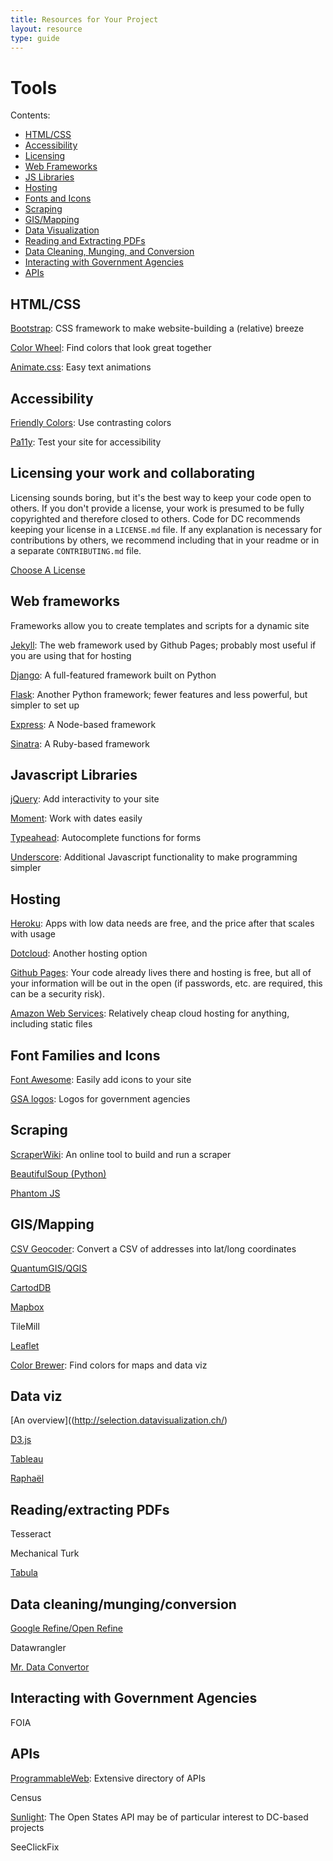 ```yaml
---
title: Resources for Your Project
layout: resource
type: guide
---
```


# Tools

Contents:
- [HTML/CSS](#html-css)
- [Accessibility](#accessibility)
- [Licensing](#licensing-your-work-and-collaborating)
- [Web Frameworks](#web-frameworks)
- [JS Libraries](#javascript-libraries)
- [Hosting](#hosting)
- [Fonts and Icons](#font-families-and-icons)
- [Scraping](#scraping)
- [GIS/Mapping](#gis-mapping)
- [Data Visualization](#data-viz)
- [Reading and Extracting PDFs](#reading-extracting-pdfs)
- [Data Cleaning, Munging, and Conversion](#data-cleaning-munging-conversion)
- [Interacting with Government Agencies](#interacting-with-government-agencies)
- [APIs](#apis)

## HTML/CSS

[Bootstrap](http://getbootstrap.com/): CSS framework to make website-building a (relative) breeze

[Color Wheel](https://kuler.adobe.com/create/color-wheel/): Find colors that look great together

[Animate.css](http://daneden.github.io/animate.css/): Easy text animations

## Accessibility

[Friendly Colors](clrs.cc/a11y/): Use contrasting colors

[Pa11y](https://github.com/nature/pa11y): Test your site for accessibility

## Licensing your work and collaborating

Licensing sounds boring, but it's the best way to keep your code open to others. If you don't provide a license, your work is presumed to be fully copyrighted and therefore closed to others. Code for DC recommends keeping your license in a `LICENSE.md` file. If any explanation is necessary for contributions by others, we recommend including that in your readme or in a separate `CONTRIBUTING.md` file.

[Choose A License](http://choosealicense.com/)

## Web frameworks

Frameworks allow you to create templates and scripts for a dynamic site

[Jekyll](http://jekyllrb.com/): The web framework used by Github Pages; probably most useful if you are using that for hosting

[Django](https://www.djangoproject.com/): A full-featured framework built on Python

[Flask](http://flask.pocoo.org/): Another Python framework; fewer features and less powerful, but simpler to set up

[Express](http://expressjs.com/guide.html): A Node-based framework

[Sinatra](http://www.sinatrarb.com/): A Ruby-based framework

## Javascript Libraries

[jQuery](https://jquery.com/): Add interactivity to your site

[Moment](http://momentjs.com/): Work with dates easily

[Typeahead](https://twitter.github.io/typeahead.js/): Autocomplete functions for forms

[Underscore](http://underscorejs.org/): Additional Javascript functionality to make programming simpler

## Hosting

[Heroku](https://www.heroku.com/): Apps with low data needs are free, and the price after that scales with usage

[Dotcloud](https://www.dotcloud.com/): Another hosting option

[Github Pages](https://pages.github.com/): Your code already lives there and hosting is free, but all of your information will be out in the open (if passwords, etc. are required, this can be a security risk).

[Amazon Web Services](https://aws.amazon.com/): Relatively cheap cloud hosting for anything, including static files

## Font Families and Icons

[Font Awesome](https://fortawesome.github.io/Font-Awesome/): Easily add icons to your site

[GSA logos](https://github.com/GSA/logo): Logos for government agencies

## Scraping

[ScraperWiki](https://scraperwiki.com/): An online tool to build and run a scraper

[BeautifulSoup (Python)](http://www.crummy.com/software/BeautifulSoup/bs4/doc/)

[Phantom JS](http://phantomjs.org/)

## GIS/Mapping

[CSV Geocoder](https://emanuelfeld.shinyapps.io/geocoder): Convert a CSV of addresses into lat/long coordinates

[QuantumGIS/QGIS](http://qgis.org/en/site/)

[CartodDB](http://cartodb.com)

[Mapbox](https://www.mapbox.com)

TileMill

[Leaflet](http://leafletjs.com/)

[Color Brewer](http://colorbrewer2.org/): Find colors for maps and data viz

## Data viz

[An overview]((http://selection.datavisualization.ch/)

[D3.js](http://d3js.org/)

[Tableau](http://www.tableausoftware.com/)

[Raphaël](http://raphaeljs.com/)

## Reading/extracting PDFs

Tesseract

Mechanical Turk

[Tabula](http://tabula.nerdpower.org/)

## Data cleaning/munging/conversion

[Google Refine/Open Refine](https://github.com/OpenRefine/OpenRefine)

Datawrangler

[Mr. Data Convertor](http://shancarter.github.io/mr-data-converter/)

## Interacting with Government Agencies

FOIA

## APIs

[ProgrammableWeb](http://www.programmableweb.com/category/all/apis): Extensive directory of APIs

Census

[Sunlight](http://sunlightfoundation.com/api/): The Open States API may be of particular interest to DC-based projects

SeeClickFix
